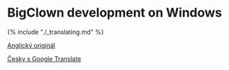 # BigClown development on Windows


{% include "./_translating.md" %}


 [Anglický originál](https://doc.bigclown.com/core-module-setup-macos.html)


 [Česky s Google Translate](https://translate.google.com/translate?sl=en&tl=cs&js=y&prev=_t&hl=cs&ie=UTF-8&u=https%3A%2F%2Fdoc.bigclown.cz%2Fcore-module-setup-macos.html&edit-text=)
